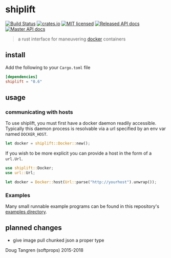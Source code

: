 # shiplift

[![Build Status](https://travis-ci.org/softprops/shiplift.svg)](https://travis-ci.org/softprops/shiplift) [![crates.io](http://meritbadge.herokuapp.com/shiplift)](https://crates.io/crates/shiplift) [![MIT licensed](https://img.shields.io/badge/license-MIT-blue.svg)](./LICENSE) [![Released API docs](https://docs.rs/shiplift/badge.svg)](http://docs.rs/shiplift) [![Master API docs](https://img.shields.io/badge/docs-master-green.svg)](https://softprops.github.io/shiplift)

> a rust interface for maneuvering [docker](https://www.docker.com/) containers

## install

Add the following to your `Cargo.toml` file

```toml
[dependencies]
shiplift = "0.6"
```

## usage

### communicating with hosts

To use shiplift, you must first have a docker daemon readily accessible. Typically this daemon process
is resolvable via a url specified by an env var named `DOCKER_HOST`.

```rust
let docker = shiplift::Docker::new();
```

If you wish to be more explicit you can provide a host in the form of a `url.Url`.

```rust
use shiplift::Docker;
use url::Url;

let docker = Docker::host(Url::parse("http://yourhost").unwrap());
```

### Examples

Many small runnable example programs can be found in this repository's [examples directory](https://github.com/softprops/shiplift/tree/master/examples).

## planned changes

* give image pull chunked json a proper type

Doug Tangren (softprops) 2015-2018
